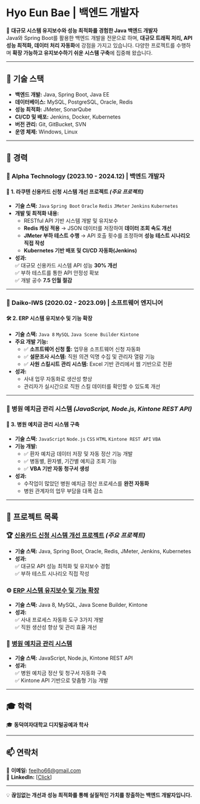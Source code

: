 # Hyo Eun Bae | 백엔드 개발자  

🚀 **대규모 시스템 유지보수와 성능 최적화를 경험한 Java 백엔드 개발자**  
Java와 Spring Boot를 활용한 백엔드 개발을 전문으로 하며, **대규모 트래픽 처리, API 성능 최적화, 데이터 처리 자동화**에 강점을 가지고 있습니다. 다양한 프로젝트를 수행하며 **확장 가능하고 유지보수하기 쉬운 시스템 구축**에 집중해 왔습니다.  

---

## 🔹 기술 스택  
- **백엔드 개발:** Java, Spring Boot, Java EE  
- **데이터베이스:** MySQL, PostgreSQL, Oracle, Redis  
- **성능 최적화:** JMeter, SonarQube 
- **CI/CD 및 배포:** Jenkins, Docker, Kubernetes  
- **버전 관리:** Git, GitBucket, SVN  
- **운영 체제:** Windows, Linux  

---

## 📌 경력  

### **💼 Alpha Technology (2023.10 - 2024.12) | 백엔드 개발자**  

#### 🚀 **1. 라쿠텐 신용카드 신청 시스템 개선 프로젝트** _(주요 프로젝트)_  
- **기술 스택:** `Java` `Spring Boot` `Oracle` `Redis` `JMeter` `Jenkins` `Kubernetes`  
- **개발 및 최적화 내용:**  
  - RESTful API 기반 시스템 개발 및 유지보수  
  - **Redis 캐싱 적용** → JSON 데이터를 저장하여 **데이터 조회 속도 개선**  
  - **JMeter 부하 테스트 수행** → API 호출 횟수를 조정하며 **성능 테스트 시나리오 직접 작성**  
  - **Kubernetes 기반 배포 및 CI/CD 자동화(Jenkins)**  
- **성과:**  
  ✅ 대규모 신용카드 시스템 API 성능 **30% 개선**  
  ✅ 부하 테스트를 통한 API 안정성 확보  
  ✅ 개발 공수 **7.5 인월 절감**  

---

### **💼 Daiko-IWS (2020.02 - 2023.09) | 소프트웨어 엔지니어**  

#### 🛠️ **2. ERP 시스템 유지보수 및 기능 확장**  
- **기술 스택:** `Java 8` `MySQL` `Java Scene Builder` `Kintone`  
- **주요 개발 기능:**  
  - ✅ **소프트웨어 신청 툴:** 업무용 소프트웨어 신청 자동화  
  - ✅ **설문조사 시스템:** 직원 의견 익명 수집 및 관리자 열람 기능  
  - ✅ **사원 스킬시트 관리 시스템:** Excel 기반 관리에서 웹 기반으로 전환  
- **성과:**  
  - 사내 업무 자동화로 생산성 향상  
  - 관리자가 실시간으로 직원 스킬 데이터를 확인할 수 있도록 개선  

---

### **🏥 병원 예치금 관리 시스템** _(JavaScript, Node.js, Kintone REST API)_  

#### 🔧 **3. 병원 예치금 관리 시스템 구축**  
- **기술 스택:** `JavaScript` `Node.js` `CSS` `HTML` `Kintone REST API` `VBA`  
- **기능 개발:**  
  - ✅ 환자 예치금 데이터 저장 및 자동 정산 기능 개발  
  - ✅ 병동별, 환자별, 기간별 예치금 조회 기능  
  - ✅ **VBA 기반 자동 청구서 생성**  
- **성과:**  
  - 수작업이 많았던 병원 예치금 정산 프로세스를 **완전 자동화**  
  - 병원 관계자의 업무 부담을 대폭 감소  

---

## 📂 프로젝트 목록  

### 🏆 **[신용카드 신청 시스템 개선 프로젝트](#) _(주요 프로젝트)_**  
- **기술 스택:** Java, Spring Boot, Oracle, Redis, JMeter, Jenkins, Kubernetes  
- **성과:**  
  ✅ 대규모 API 성능 최적화 및 유지보수 경험  
  ✅ 부하 테스트 시나리오 직접 작성  

### ⚙️ **[ERP 시스템 유지보수 및 기능 확장](#)**  
- **기술 스택:** Java 8, MySQL, Java Scene Builder, Kintone  
- **성과:**  
  ✅ 사내 프로세스 자동화 도구 3가지 개발  
  ✅ 직원 생산성 향상 및 관리 효율 개선  

### 🏥 **[병원 예치금 관리 시스템](#)**  
- **기술 스택:** JavaScript, Node.js, Kintone REST API  
- **성과:**  
  ✅ 병원 예치금 정산 및 청구서 자동화 구축  
  ✅ Kintone API 기반으로 맞춤형 기능 개발  

---

## 🎓 학력  
🎓 **동덕여자대학교 디지털공예과 학사**  

---

## 📫 연락처  
📧 **이메일:** feelho66@gmail.com  
🔗 **LinkedIn:** [[Click](https://www.linkedin.com/in/michaela-bae-13298320a/)]  

---

💡 **끊임없는 개선과 성능 최적화를 통해 실질적인 가치를 창출하는 백엔드 개발자입니다.**  
